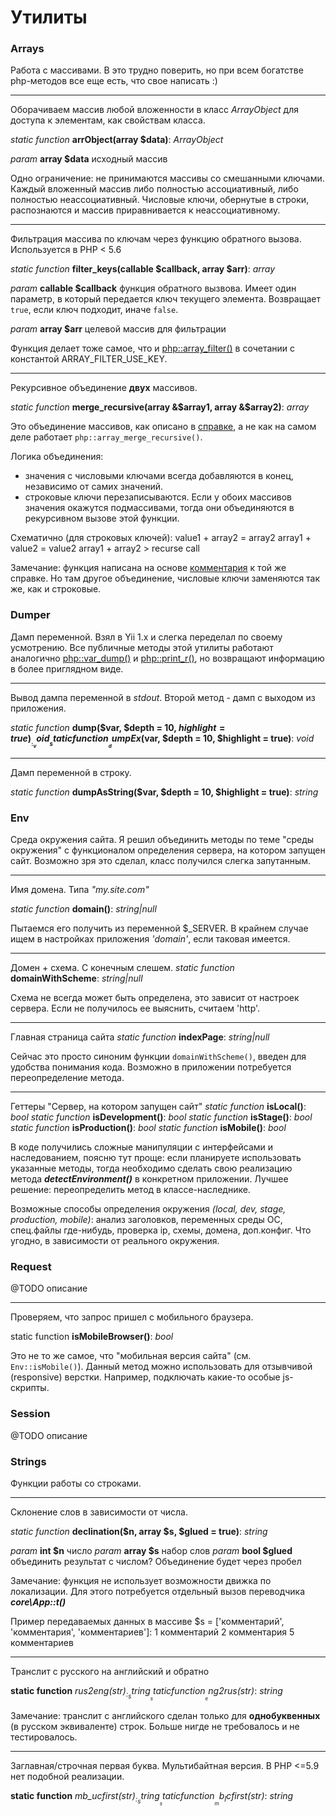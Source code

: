 # Утилиты

### Arrays 

Работа с массивами. В это трудно поверить, но при всем богатстве php-методов все еще есть, что свое написать :)

---

Оборачиваем массив любой вложенности в класс *ArrayObject* для доступа к элементам, как свойствам класса.

_static function_ __arrObject(array $data)__: _ArrayObject_

_param_ **array $data** исходный массив

Одно ограничение: не принимаются массивы со смешанными ключами. Каждый вложенный массив либо полностью ассоциативный, либо полностью неассоциативный. Числовые ключи, обернутые в строки, распознаются и массив приравнивается к неассоциативному.

---

Фильтрация массива по ключам через функцию обратного вызова. Используется в PHP < 5.6

_static function_ __filter_keys(callable $callback, array $arr)__: _array_

_param_ **callable $callback** 
функция обратного вызвова. Имеет один параметр, в который передается ключ текущего элемента. Возвращает `true`, если ключ подходит, иначе `false`.

_param_ **array $arr** целевой массив для фильтрации

Функция делает тоже самое, что и [php::array_filter()](http://php.net/manual/ru/function.array-filter.php) в сочетании с константой ARRAY_FILTER_USE_KEY.

---

Рекурсивное объединение **двух** массивов.

_static function_ __merge_recursive(array &$array1, array &$array2)__: _array_

Это объединение массивов, как описано в [справке](http://php.net/manual/ru/function.array-merge-recursive.php), а не как на самом деле работает `php::array_merge_recursive()`.

Логика объединения:

- значения с числовыми ключами всегда добавляются в конец, независимо от самих значений.
- строковые ключи перезаписываются. Если у обоих массивов значения окажутся подмассивами, тогда они объединяются  в рекурсивном вызове этой функции.

Схематично (для строковых ключей):
value1 + array2 = array2
array1 + value2 = value2
array1 + array2 > recurse call

Замечание: функция написана на основе [комментария](http://php.net/manual/ru/function.array-merge-recursive.php#92195) к той же справке. Но там другое объединение, числовые ключи заменяются так же, как и строковые.

### Dumper

Дамп переменной. Взял в Yii 1.x и слегка переделал по своему усмотрению. Все публичные методы этой утилиты работают аналогично [php::var_dump()](http://php.net/manual/ru/function.var-dump.php) и [php::print_r()](http://php.net/manual/ru/function.print-r.php), но возвращают информацию в более приглядном виде.

---

Вывод дампа переменной в *stdout*. Второй метод - дамп с выходом из приложения.

_static function_ __dump($var, $depth = 10, $highlight = true)__: _void_
_static function_ __dumpEx($var, $depth = 10, $highlight = true)__: _void_

---

Дамп переменной в строку.

_static function_ __dumpAsString($var, $depth = 10, $highlight = true)__: _string_


### Env

Среда окружения сайта. Я решил объединить методы по теме "среды окружения" с функционалом определения сервера, на котором запущен сайт. Возможно зря это сделал, класс получился слегка запутанным. 

---

Имя домена. Типа *"my.site.com"*

_static function_ __domain()__: _string|null_

Пытаемся его получить из переменной $_SERVER. В крайнем случае ищем в настройках приложения *'domain'*, если таковая имеется.

---

Домен + схема. С конечным слешем. 
_static function_ __domainWithScheme__: _string|null_

Схема не всегда может быть определена, это зависит от настроек сервера. Если не получилось ее выяснить, считаем 'http'.

---

Главная страница сайта
_static function_ __indexPage__: _string|null_

Сейчас это просто синоним функции `domainWithScheme()`, введен для удобства понимания кода. Возможно в приложении потребуется переопределение метода.

---

Геттеры "Сервер, на котором запущен сайт"
_static function_ __isLocal()__: _bool_
_static function_ __isDevelopment()__: _bool_
_static function_ __isStage()__: _bool_
_static function_ __isProduction()__: _bool_
_static function_ __isMobile()__: _bool_

В коде получились сложные манипуляции с интерфейсами и наследованием, поясню тут проще: если планируете использовать указанные методы, тогда необходимо сделать свою реализацию метода ***detectEnvironment()*** в конкретном приложении. Лучшее решение: переопределить метод в классе-наследнике. 

Возможные способы определения окружения *(local, dev, stage, production, mobile)*: анализ заголовков, переменных среды ОС, спец.файлы где-нибудь, проверка ip, схемы, домена, доп.конфиг. Что угодно, в зависимости от реального окружения.

### Request

@TODO описание

---

Проверяем, что запрос пришел с мобильного браузера.

static function __isMobileBrowser()__: _bool_

Это не то же самое, что "мобильная версия сайта" (см. `Env::isMobile()`). Данный метод можно использовать для отзывчивой (responsive) верстки. Например, подключать какие-то особые js-скрипты.

### Session

@TODO описание

### Strings

Функции работы со строками.

---

Склонение слов в зависимости от числа.

_static function_ __declination($n, array $s, $glued = true)__: _string_

_param_ **int   $n**     число
_param_ **array $s**     набор слов
_param_ **bool  $glued** объединить результат с числом? Объединение будет через пробел

Замечание: функция не использует возможности движка по локализации. Для этого потребуется отдельный вызов переводчика ***core\App::t()***

Пример передаваемых данных в массиве $s = \['комментарий', 'комментария', 'комментариев'\]:
1 комментарий
2 комментария
5 комментариев

---

Транслит с русского на английский и обратно

__static function__ _rus2eng($str)_: _string_
__static function__ _eng2rus($str)_: _string_

Замечание: транслит с английского сделан только для **однобуквенных** (в русском эквиваленте) строк. Больше нигде не требовалось и не тестировалось.

---

Заглавная/строчная первая буква. Мультибайтная версия. В PHP <=5.9 нет подобной реализации.

__static function__ _mb_ucfirst($str)_: _string_
__static function__ _mb_lcfirst($str)_: _string_
